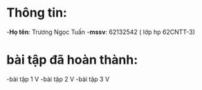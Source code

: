 # Thông tin:
-**Họ tên**: Trương Ngọc Tuấn
-**mssv**: 62132542 ( lớp hp 62CNTT-3)

# bài tập đã hoàn thành:
-bài tập 1 V
-bài tập 2 V
-bài tập 3 V
